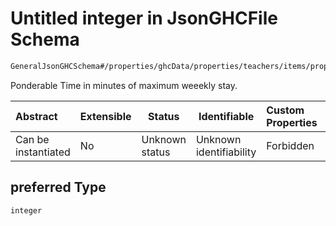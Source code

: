 # Untitled integer in JsonGHCFile Schema

```txt
GeneralJsonGHCSchema#/properties/ghcData/properties/teachers/items/properties/settings/items/properties/weeklyStay/properties/preferred
```

Ponderable Time in minutes of maximum weeekly stay.


| Abstract            | Extensible | Status         | Identifiable            | Custom Properties | Additional Properties | Access Restrictions | Defined In                                                         |
| :------------------ | ---------- | -------------- | ----------------------- | :---------------- | --------------------- | ------------------- | ------------------------------------------------------------------ |
| Can be instantiated | No         | Unknown status | Unknown identifiability | Forbidden         | Allowed               | none                | [ghc.schema.json\*](../out/ghc.schema.json "open original schema") |

## preferred Type

`integer`

